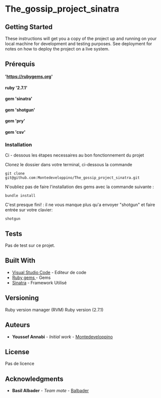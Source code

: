 # The_gossip_project_sinatra
## Getting Started

These instructions will get you a copy of the project up and running on your local machine for development and testing purposes. See deployment for notes on how to deploy the project on a live system.

## Prérequis

#### 'https://rubygems.org'
#### ruby '2.7.1'
#### gem 'sinatra'
#### gem 'shotgun'
#### gem 'pry'
#### gem 'csv'



### Installation 

Ci - dessous les étapes necessaires au bon fonctionnement du projet

Clonez le dossier dans votre terminal, ci-dessous la commande

```
git clone git@github.com:Montedeveloppino/The_gossip_project_sinatra.git
```

N'oubliez pas de faire l'installation des gems avec la commande suivante :

```
bundle install
```
C'est presque fini! : il ne vous manque plus qu'a envoyer "shotgun" et faire entrée sur votre clavier:
```
shotgun
```

## Tests

Pas de test sur ce projet.

## Built With

* [Visual Studio Code](https://code.visualstudio.com/) - Editeur de code
* [Ruby gems  ](https://rubygems.org) - Gems
* [Sinatra](http://sinatrarb.com/) - Framework Utilisé

## Versioning

Ruby version manager (RVM)
Ruby version (2.7.1)

## Auteurs

* **Youssef Annabi** - *Initial work* - [Montedeveloppino](https://github.com/Montedeveloppino)


## License

Pas de licence

## Acknowledgments

* **Basil Albader** - *Team mate* - [Balbader](https://github.com/Balbader)
